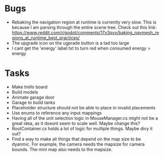 # Bugs
- Rebaking the navigation region at runtime is currently very slow. This is because I am parsing through the entire scene tree. Check out this link: https://www.reddit.com/r/godot/comments/17x3qvx/baking_navmesh_regions_at_runtime_best_practices/
- The upgrade icon on the ugprade button is a tad too large
- I cant get the 'energy' label txt to turn red when consumed energy > energy

# Tasks
- Make trello board
- Build models
- Animate garage door
- Garage to build tanks
- Placeholder structure should not be able to place in invalid placements
- Use enums to reference any input mappings
- Having all of the unit selection logic in MouseManager.cs might not be a great idea, as it doesnt seem to scale well. Maybe change this?
- RootContainer.cs holds a lot of logic for multiple things. Maybe divy it out?
- Find a way to make all things that depend on the map size to be dyanmic. For example, the camera needs the mapsize for camera bounds. The mini map also needs to the mapsize. 

